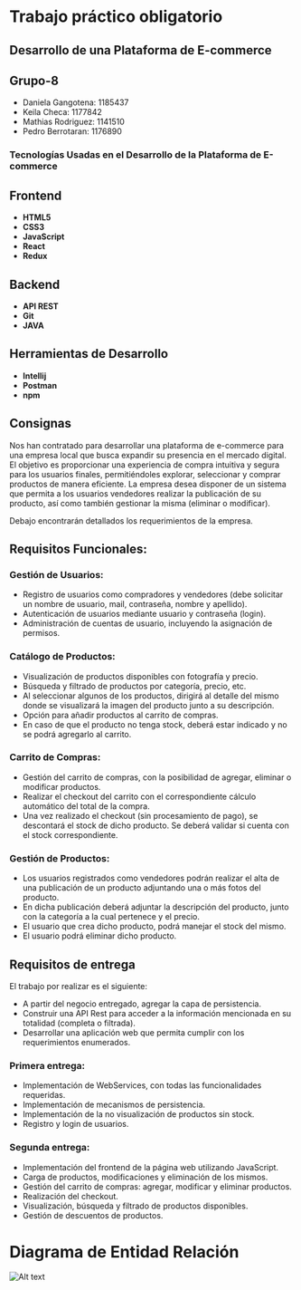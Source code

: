<h1>Trabajo práctico obligatorio </h1>
<h2>Desarrollo de una Plataforma de E-commerce</h2>

<h2>Grupo-8</h2>
<ul>
<li>Daniela Gangotena:	1185437</li>
<li>Keila Checa:	1177842</li>
<li>Mathias Rodriguez:	1141510</li>
<li>Pedro Berrotaran:	1176890</li>
</ul>

<h3>Tecnologías Usadas en el Desarrollo de la Plataforma de E-commerce</h3>

<h2>Frontend</h2>
<ul>
    <li><strong>HTML5</strong></li>
    <li><strong>CSS3</strong></li>
    <li><strong>JavaScript</strong></li>
    <li><strong>React</strong></li>
    <li><strong>Redux</strong></li>
</ul>

<h2>Backend</h2>
<ul>
<li><strong>API REST</strong></li>
<li><strong>Git</strong></li>
<li><strong>JAVA</strong></li>
</ul>

<h2>Herramientas de Desarrollo</h2>
<ul>
    <li><strong>Intellij</strong></li>
    <li><strong>Postman</strong></li>
    <li><strong>npm</strong></li>
</ul>
<h2>Consignas</h2>

<p>Nos han contratado para desarrollar una plataforma de e-commerce para una empresa local que busca expandir su presencia en el mercado digital. El objetivo es proporcionar una experiencia de compra intuitiva y segura para los usuarios finales, permitiéndoles explorar, seleccionar y comprar productos de manera eficiente. La empresa desea disponer de un sistema que permita a los usuarios vendedores realizar la publicación de su producto, así como también gestionar la misma (eliminar o modificar).</p>
<p>Debajo encontrarán detallados los requerimientos de la empresa.</p>

  <h2>Requisitos Funcionales:</h2>

  <h3>Gestión de Usuarios:</h3>
  <ul>
      <li>Registro de usuarios como compradores y vendedores (debe solicitar un nombre de usuario, mail, contraseña, nombre y apellido).</li>
      <li>Autenticación de usuarios mediante usuario y contraseña (login).</li>
      <li>Administración de cuentas de usuario, incluyendo la asignación de permisos.</li>
  </ul>

  <h3>Catálogo de Productos:</h3>
  <ul>
      <li>Visualización de productos disponibles con fotografía y precio.</li>
      <li>Búsqueda y filtrado de productos por categoría, precio, etc.</li>
      <li>Al seleccionar algunos de los productos, dirigirá al detalle del mismo donde se visualizará la imagen del producto junto a su descripción.</li>
      <li>Opción para añadir productos al carrito de compras.</li>
      <li>En caso de que el producto no tenga stock, deberá estar indicado y no se podrá agregarlo al carrito.</li>
  </ul>

  <h3>Carrito de Compras:</h3>
  <ul>
      <li>Gestión del carrito de compras, con la posibilidad de agregar, eliminar o modificar productos.</li>
      <li>Realizar el checkout del carrito con el correspondiente cálculo automático del total de la compra.</li>
      <li>Una vez realizado el checkout (sin procesamiento de pago), se descontará el stock de dicho producto. Se deberá validar si cuenta con el stock correspondiente.</li>
  </ul>

  <h3>Gestión de Productos:</h3>
  <ul>
      <li>Los usuarios registrados como vendedores podrán realizar el alta de una publicación de un producto adjuntando una o más fotos del producto.</li>
      <li>En dicha publicación deberá adjuntar la descripción del producto, junto con la categoría a la cual pertenece y el precio.</li>
      <li>El usuario que crea dicho producto, podrá manejar el stock del mismo.</li>
      <li>El usuario podrá eliminar dicho producto.</li>
  </ul>
</div>

  <h2>Requisitos de entrega</h2>
  <p>El trabajo por realizar es el siguiente:</p>
  <ul>
      <li>A partir del negocio entregado, agregar la capa de persistencia.</li>
      <li>Construir una API Rest para acceder a la información mencionada en su totalidad (completa o filtrada).</li>
      <li>Desarrollar una aplicación web que permita cumplir con los requerimientos enumerados.</li>
  </ul>

  <h3>Primera entrega:</h3>
  <ul>
      <li>Implementación de WebServices, con todas las funcionalidades requeridas.</li>
      <li>Implementación de mecanismos de persistencia.</li>
      <li>Implementación de la no visualización de productos sin stock.</li>
      <li>Registro y login de usuarios.</li>
  </ul>

  <h3>Segunda entrega:</h3>
  <ul>
      <li>Implementación del frontend de la página web utilizando JavaScript.</li>
      <li>Carga de productos, modificaciones y eliminación de los mismos.</li>
      <li>Gestión del carrito de compras: agregar, modificar y eliminar productos.</li>
      <li>Realización del checkout.</li>
      <li>Visualización, búsqueda y filtrado de productos disponibles.</li>
      <li>Gestión de descuentos de productos.</li>
  </ul>
 
<h1>Diagrama de Entidad Relación</h1>


![Alt text](https://github.com/user-attachments/assets/689f2463-01f8-4829-a7f2-673b24311a8f)

